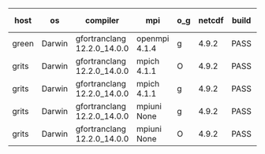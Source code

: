 

| host     | os       | compiler                              | mpi                      | o_g        | netcdf        | build       | u_pass          | u_fail          | s_pass            | s_fail            | e_pass             | e_fail             | nuopc_pass       | nuopc_fail       | artifacts link          |
|----------|----------|---------------------------------------|--------------------------|------------|---------------|-------------|-----------------|-----------------|-------------------|-------------------|--------------------|--------------------|------------------|------------------|-------------------------|
| green | Darwin | gfortranclang 12.2.0_14.0.0 | openmpi 4.1.4  | g | 4.9.2  | PASS | 14090 | 1 | 49 | 0 | 81 | 0 | 44 | 3 | <a href="https://github.com/esmf-org/esmf-test-artifacts/tree/adff629436366d43be251539fb19963533064910/feature_trace_preload_linked/gfortranclang/12.2.0_14.0.0/g/openmpi/4.1.4" target="_blank">adff629</a> | 
| grits | Darwin | gfortranclang 12.2.0_14.0.0 | mpich 4.1.1  | O | 4.9.2  | PASS | 14090 | 1 | 48 | 1 | 81 | 0 | 43 | 4 | <a href="https://github.com/esmf-org/esmf-test-artifacts/tree/0c85d4d35a259b6a42dc6296134ec06182057d88/feature_trace_preload_linked/gfortranclang/12.2.0_14.0.0/O/mpich/4.1.1" target="_blank">0c85d4d</a> | 
| grits | Darwin | gfortranclang 12.2.0_14.0.0 | mpich 4.1.1  | g | 4.9.2  | PASS | 14090 | 1 | 48 | 1 | 81 | 0 | 43 | 4 | <a href="https://github.com/esmf-org/esmf-test-artifacts/tree/71351e52445d12797f2e4ef38ccdb50f724fb164/feature_trace_preload_linked/gfortranclang/12.2.0_14.0.0/g/mpich/4.1.1" target="_blank">71351e5</a> | 
| grits | Darwin | gfortranclang 12.2.0_14.0.0 | mpiuni None  | g | 4.9.2  | PASS | None | None | None | None | None | None | None | None | <a href="https://github.com/esmf-org/esmf-test-artifacts/tree/e47f8578d96e06205ecef88f182a2e1cf3f32763/feature_trace_preload_linked/gfortranclang/12.2.0_14.0.0/g/mpiuni/None" target="_blank">e47f857</a> | 
| grits | Darwin | gfortranclang 12.2.0_14.0.0 | mpiuni None  | O | 4.9.2  | PASS | 12423 | 0 | 8 | 0 | 44 | 0 | None | None | <a href="https://github.com/esmf-org/esmf-test-artifacts/tree/ca323d271edfcc6625a3e5c7f138660822aea80e/feature_trace_preload_linked/gfortranclang/12.2.0_14.0.0/O/mpiuni/None" target="_blank">ca323d2</a> | 
